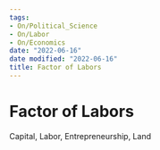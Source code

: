 ```yaml
---
tags:
- On/Political_Science
- On/Labor
- On/Economics
date: "2022-06-16"
date modified: "2022-06-16"
title: Factor of Labors
---
```


# Factor of Labors
Capital, Labor, Entrepreneurship, Land
